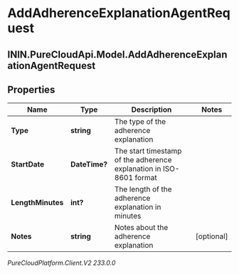 # AddAdherenceExplanationAgentRequest

## ININ.PureCloudApi.Model.AddAdherenceExplanationAgentRequest

## Properties

|Name | Type | Description | Notes|
|------------ | ------------- | ------------- | -------------|
| **Type** | **string** | The type of the adherence explanation | |
| **StartDate** | **DateTime?** | The start timestamp of the adherence explanation in ISO-8601 format | |
| **LengthMinutes** | **int?** | The length of the adherence explanation in minutes | |
| **Notes** | **string** | Notes about the adherence explanation | [optional] |



_PureCloudPlatform.Client.V2 233.0.0_
